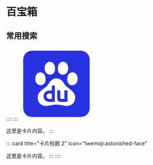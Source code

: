 # 百宝箱
## 常用搜索

:::: 
::: 
![baidu](/baidu/baidu.png)

这里是卡片内容。
:::

::: card title="卡片标题 2" icon="twemoji:astonished-face"

这里是卡片内容。
:::
::::